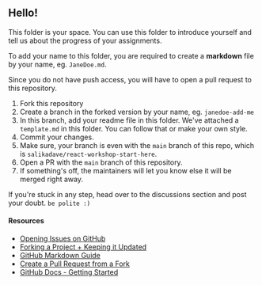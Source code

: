 ## Hello!

This folder is your space. You can use this folder to introduce yourself and tell us about the progress of your assignments.

To add your name to this folder, you are required to create a **markdown** file by your name, eg. `JaneDoe.md`.

Since you do not have push access, you will have to open a pull request to this repository.

1. Fork this repository
2. Create a branch in the forked version by your name, eg. `janedoe-add-me`
3. In this branch, add your readme file in this folder. We've attached a `template.md` in this folder. You can follow that or make your own style.
4. Commit your changes.
5. Make sure, your branch is even with the `main` branch of this repo, which is `salikadave/react-workshop-start-here`.
6. Open a PR with the `main` branch of this repository.
7. If something's off, the maintainers will let you know else it will be merged right away.

If you're stuck in any step, head over to the discussions section and post your doubt. `be polite :)`

#### Resources

- [Opening Issues on GitHub]()
- [Forking a Project + Keeping it Updated](https://docs.github.com/en/github/getting-started-with-github/quickstart/fork-a-repo)
- [GitHub Markdown Guide](https://guides.github.com/features/mastering-markdown/)
- [Create a Pull Request from a Fork](https://docs.github.com/en/github/collaborating-with-pull-requests/proposing-changes-to-your-work-with-pull-requests/creating-a-pull-request-from-a-fork)
- [GitHub Docs - Getting Started](https://guides.github.com/features/mastering-markdown/)
